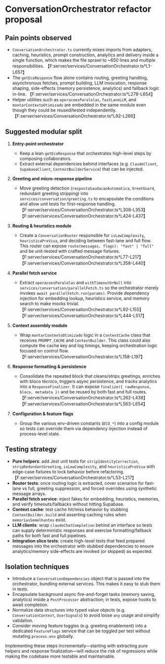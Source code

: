 # ConversationOrchestrator refactor proposal

## Pain points observed

- `ConversationOrchestrator.ts` currently mixes imports from adapters, caching, heuristics, prompt construction, analytics and delivery inside a single function, which makes the file sprawl to ~650 lines and multiple responsibilities. 【F:server/services/ConversationOrchestrator.ts†L1-L657】
- The `getEcoResponse` flow alone contains routing, greeting handling, asynchronous fetches, prompt building, LLM invocation, response shaping, side-effects (memory persistence, analytics) and fallback logic in-line. 【F:server/services/ConversationOrchestrator.ts†L278-L654】
- Helper utilities such as `operacoesParalelas`, `fastLaneLLM`, and `montarContextoOtimizado` are embedded in the same module even though they could be reused/tested independently. 【F:server/services/ConversationOrchestrator.ts†L92-L266】

## Suggested modular split

1. **Entry-point orchestrator**
   - Keep a lean `getEcoResponse` that orchestrates high-level steps by composing collaborators.
   - Extract external dependencies behind interfaces (e.g. `ClaudeClient`, `SupabaseClient`, `ContextBuilderService`) that can be injected.

2. **Greeting and micro-response pipeline**
   - Move greeting detection (`respostaSaudacaoAutomatica`, `GreetGuard`, redundant greeting stripping) into `services/conversation/greeting.ts` to encapsulate the conditions and allow unit tests for first-response handling. 【F:server/services/ConversationOrchestrator.ts†L308-L353】【F:server/services/ConversationOrchestrator.ts†L424-L437】

3. **Routing & heuristics module**
   - Create a `ConversationRouter` responsible for `isLowComplexity`, `heuristicaPreViva`, and deciding between fast-lane and full flow. This router can expose `route(messages, flags): "fast" | "full"` and be unit-tested with crafted message fixtures. 【F:server/services/ConversationOrchestrator.ts†L77-L217】【F:server/services/ConversationOrchestrator.ts†L358-L440】

4. **Parallel fetch service**
   - Extract `operacoesParalelas` and `withTimeoutOrNull` into `services/conversation/parallelFetch.ts` so the orchestrator merely invokes `await parallelFetch.run(params)`. Provide dependency injection for embedding lookup, heuristics service, and memory search to make mocks trivial. 【F:server/services/ConversationOrchestrator.ts†L92-L155】【F:server/services/ConversationOrchestrator.ts†L444-L517】

5. **Context assembly module**
   - Wrap `montarContextoOtimizado` logic in a `ContextCache` class that receives `PROMPT_CACHE` and `ContextBuilder`. This class could also compute the cache key and log timings, keeping orchestration logic focused on control flow. 【F:server/services/ConversationOrchestrator.ts†L158-L197】

6. **Response formatting & persistence**
   - Consolidate the repeated block that cleans/strips greetings, enriches with bloco técnico, triggers async persistence, and tracks analytics into a `ResponseFinalizer`. It can expose `finalize({ rawResponse, bloco, metadata })` and be reused by both fast and full routes. 【F:server/services/ConversationOrchestrator.ts†L262-L438】【F:server/services/ConversationOrchestrator.ts†L563-L654】

7. **Configuration & feature flags**
   - Group the various env-driven constants (`ECO_*`) into a config module so tests can override them via dependency injection instead of process-level state.

## Testing strategy

- **Pure helpers**: add Jest unit tests for `stripIdentityCorrection`, `stripRedundantGreeting`, `isLowComplexity`, and `heuristicaPreViva` with edge-case fixtures to lock behavior before refactoring. 【F:server/services/ConversationOrchestrator.ts†L53-L217】
- **Router tests**: once routing logic is extracted, cover scenarios for fast-lane vs full, greeting suppression, and forced overrides using synthetic message arrays.
- **Parallel fetch service**: inject fakes for embedding, heuristics, memories, and verify timeouts/fallbacks without hitting Supabase.
- **Context cache**: test cache hit/miss behavior by stubbing `ContextBuilder.build` and asserting caching rules when `memoriasSemelhantes` exist.
- **LLM clients**: wrap `claudeChatCompletion` behind an interface so tests can supply deterministic responses and exercise formatting/fallback paths for both fast and full pipelines.
- **Integration slice tests**: create high-level tests that feed prepared messages into the orchestrator with stubbed dependencies to ensure analytics/memory side-effects are invoked (or skipped) as expected.

## Isolation techniques

- Introduce a `ConversationDependencies` object that is passed into the orchestrator, bundling external services. This makes it easy to stub them in tests.
- Encapsulate background async fire-and-forget tasks (memory saving, analytics) inside a `PostProcessor` abstraction; in tests, expose hooks to await completion.
- Normalize data structures into typed value objects (e.g. `ConversationContext`, `UserSignals`) to avoid loose `any` usage and simplify validation.
- Consider moving feature toggles (e.g. greeting enablement) into a dedicated `FeatureFlags` service that can be toggled per test without mutating `process.env` globally.

Implementing these steps incrementally—starting with extracting pure helpers and response finalization—will reduce the risk of regressions while making the codebase more testable and maintainable.
